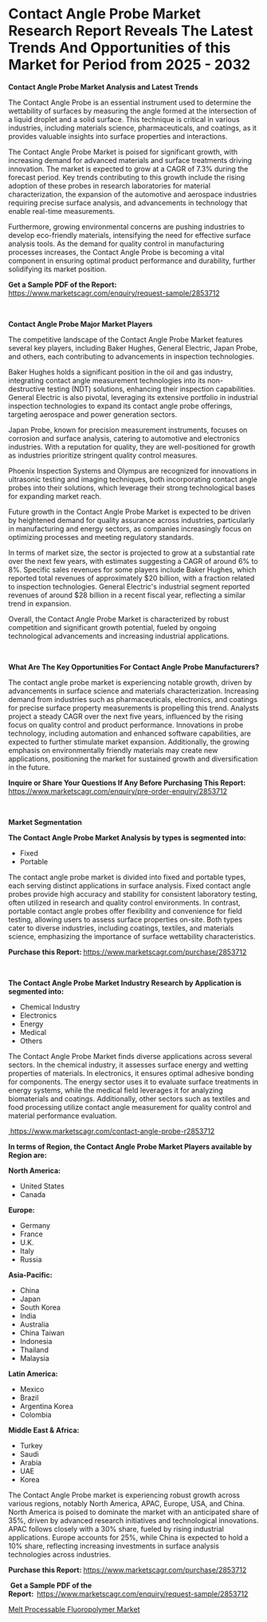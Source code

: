 <p><h1>Contact Angle Probe Market Research Report Reveals The Latest Trends And Opportunities of this Market for Period from 2025 - 2032</h1></p><p><strong>Contact Angle Probe Market Analysis and Latest Trends</strong></p>
<p><p>The Contact Angle Probe is an essential instrument used to determine the wettability of surfaces by measuring the angle formed at the intersection of a liquid droplet and a solid surface. This technique is critical in various industries, including materials science, pharmaceuticals, and coatings, as it provides valuable insights into surface properties and interactions. </p><p>The Contact Angle Probe Market is poised for significant growth, with increasing demand for advanced materials and surface treatments driving innovation. The market is expected to grow at a CAGR of 7.3% during the forecast period. Key trends contributing to this growth include the rising adoption of these probes in research laboratories for material characterization, the expansion of the automotive and aerospace industries requiring precise surface analysis, and advancements in technology that enable real-time measurements. </p><p>Furthermore, growing environmental concerns are pushing industries to develop eco-friendly materials, intensifying the need for effective surface analysis tools. As the demand for quality control in manufacturing processes increases, the Contact Angle Probe is becoming a vital component in ensuring optimal product performance and durability, further solidifying its market position.</p></p>
<p><strong>Get a Sample PDF of the Report:&nbsp;</strong> <a href="https://www.marketscagr.com/enquiry/request-sample/2853712?utm_campaign=3266&utm_medium=2&utm_source=Github&utm_content=ia&utm_term=12032025&utm_id=contact-angle-probe">https://www.marketscagr.com/enquiry/request-sample/2853712</a></p>
<p>&nbsp;</p>
<p><strong>Contact Angle Probe Major Market Players</strong></p>
<p><p>The competitive landscape of the Contact Angle Probe Market features several key players, including Baker Hughes, General Electric, Japan Probe, and others, each contributing to advancements in inspection technologies. </p><p>Baker Hughes holds a significant position in the oil and gas industry, integrating contact angle measurement technologies into its non-destructive testing (NDT) solutions, enhancing their inspection capabilities. General Electric is also pivotal, leveraging its extensive portfolio in industrial inspection technologies to expand its contact angle probe offerings, targeting aerospace and power generation sectors.</p><p>Japan Probe, known for precision measurement instruments, focuses on corrosion and surface analysis, catering to automotive and electronics industries. With a reputation for quality, they are well-positioned for growth as industries prioritize stringent quality control measures. </p><p>Phoenix Inspection Systems and Olympus are recognized for innovations in ultrasonic testing and imaging techniques, both incorporating contact angle probes into their solutions, which leverage their strong technological bases for expanding market reach.</p><p>Future growth in the Contact Angle Probe Market is expected to be driven by heightened demand for quality assurance across industries, particularly in manufacturing and energy sectors, as companies increasingly focus on optimizing processes and meeting regulatory standards.</p><p>In terms of market size, the sector is projected to grow at a substantial rate over the next few years, with estimates suggesting a CAGR of around 6% to 8%. Specific sales revenues for some players include Baker Hughes, which reported total revenues of approximately $20 billion, with a fraction related to inspection technologies. General Electric's industrial segment reported revenues of around $28 billion in a recent fiscal year, reflecting a similar trend in expansion.</p><p>Overall, the Contact Angle Probe Market is characterized by robust competition and significant growth potential, fueled by ongoing technological advancements and increasing industrial applications.</p></p>
<p>&nbsp;</p>
<p><strong>What Are The Key Opportunities For Contact Angle Probe Manufacturers?</strong></p>
<p><p>The contact angle probe market is experiencing notable growth, driven by advancements in surface science and materials characterization. Increasing demand from industries such as pharmaceuticals, electronics, and coatings for precise surface property measurements is propelling this trend. Analysts project a steady CAGR over the next five years, influenced by the rising focus on quality control and product performance. Innovations in probe technology, including automation and enhanced software capabilities, are expected to further stimulate market expansion. Additionally, the growing emphasis on environmentally friendly materials may create new applications, positioning the market for sustained growth and diversification in the future.</p></p>
<p><strong>Inquire or Share Your Questions If Any Before Purchasing This Report:</strong> <a href="https://www.marketscagr.com/enquiry/pre-order-enquiry/2853712?utm_campaign=3266&utm_medium=2&utm_source=Github&utm_content=ia&utm_term=12032025&utm_id=contact-angle-probe">https://www.marketscagr.com/enquiry/pre-order-enquiry/2853712</a></p>
<p>&nbsp;</p>
<p><strong>Market Segmentation</strong></p>
<p><strong>The Contact Angle Probe Market Analysis by types is segmented into:</strong></p>
<p><ul><li>Fixed</li><li>Portable</li></ul></p>
<p><p>The contact angle probe market is divided into fixed and portable types, each serving distinct applications in surface analysis. Fixed contact angle probes provide high accuracy and stability for consistent laboratory testing, often utilized in research and quality control environments. In contrast, portable contact angle probes offer flexibility and convenience for field testing, allowing users to assess surface properties on-site. Both types cater to diverse industries, including coatings, textiles, and materials science, emphasizing the importance of surface wettability characteristics.</p></p>
<p><strong>Purchase this Report:&nbsp;</strong><a href="https://www.marketscagr.com/purchase/2853712?utm_campaign=3266&utm_medium=2&utm_source=Github&utm_content=ia&utm_term=12032025&utm_id=contact-angle-probe">https://www.marketscagr.com/purchase/2853712</a></p>
<p>&nbsp;</p>
<p><strong>The Contact Angle Probe Market Industry Research by Application is segmented into:</strong></p>
<p><ul><li>Chemical Industry</li><li>Electronics</li><li>Energy</li><li>Medical</li><li>Others</li></ul></p>
<p><p>The Contact Angle Probe Market finds diverse applications across several sectors. In the chemical industry, it assesses surface energy and wetting properties of materials. In electronics, it ensures optimal adhesive bonding for components. The energy sector uses it to evaluate surface treatments in energy systems, while the medical field leverages it for analyzing biomaterials and coatings. Additionally, other sectors such as textiles and food processing utilize contact angle measurement for quality control and material performance evaluation.</p></p>
<p><a href="https://www.marketscagr.com/contact-angle-probe-r2853712?utm_campaign=3266&utm_medium=2&utm_source=Github&utm_content=ia&utm_term=12032025&utm_id=contact-angle-probe">&nbsp;https://www.marketscagr.com/contact-angle-probe-r2853712</a></p>
<p><strong>In terms of Region, the Contact Angle Probe Market Players available by Region are:</strong></p>
<p>
    <p> <strong> North America: </strong>
        <ul>
            <li>United States</li>
            <li>Canada</li>
        </ul>
        </p> 
    <p> <strong> Europe: </strong>
        <ul>
            <li>Germany</li>
            <li>France</li>
            <li>U.K.</li>
            <li>Italy</li>
            <li>Russia</li>
        </ul>
        </p> 
    <p> <strong> Asia-Pacific: </strong>
        <ul>
            <li>China</li>
            <li>Japan</li>
            <li>South Korea</li>
            <li>India</li>
            <li>Australia</li>
            <li>China Taiwan</li>
            <li>Indonesia</li>
            <li>Thailand</li>
            <li>Malaysia</li>
        </ul>
        </p> 
    <p> <strong> Latin America: </strong>
        <ul>
            <li>Mexico</li>
            <li>Brazil</li>
            <li>Argentina Korea</li>
            <li>Colombia</li>
        </ul>
        </p> 
    <p> <strong> Middle East & Africa: </strong>
        <ul>
            <li>Turkey</li>
            <li>Saudi</li>
            <li>Arabia</li>
            <li>UAE</li>
            <li>Korea</li>
        </ul>
    </p>
    </p>
<p><p>The Contact Angle Probe market is experiencing robust growth across various regions, notably North America, APAC, Europe, USA, and China. North America is poised to dominate the market with an anticipated share of 35%, driven by advanced research initiatives and technological innovations. APAC follows closely with a 30% share, fueled by rising industrial applications. Europe accounts for 25%, while China is expected to hold a 10% share, reflecting increasing investments in surface analysis technologies across industries.</p></p>
<p><strong>Purchase this Report: </strong><a href="https://www.marketscagr.com/purchase/2853712?utm_campaign=3266&utm_medium=2&utm_source=Github&utm_content=ia&utm_term=12032025&utm_id=contact-angle-probe">https://www.marketscagr.com/purchase/2853712</a></p>
<p>&nbsp;<strong>Get a Sample PDF of the Report:&nbsp;&nbsp;</strong><a href="https://www.marketscagr.com/enquiry/request-sample/2853712?utm_campaign=3266&utm_medium=2&utm_source=Github&utm_content=ia&utm_term=12032025&utm_id=contact-angle-probe">https://www.marketscagr.com/enquiry/request-sample/2853712</a></p>
<p><strong></strong></p>
<p><p><a href="https://github.com/avikalitesjj/Market-Research-Report-List-1/blob/main/melt-processable-fluoropolymer-market.md?utm_campaign=3266&utm_medium=2&utm_source=Github&utm_content=ia&utm_term=12032025&utm_id=contact-angle-probe">Melt Processable Fluoropolymer Market</a></p></p>